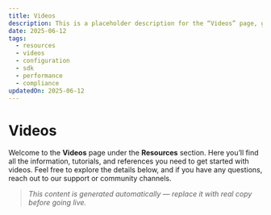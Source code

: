 ```yaml
---
title: Videos
description: This is a placeholder description for the “Videos” page, giving readers a quick overview of what they can expect to find here.
date: 2025-06-12
tags:
  - resources
  - videos
  - configuration
  - sdk
  - performance
  - compliance
updatedOn: 2025-06-12
---
```

# Videos

Welcome to the **Videos** page under the **Resources** section. Here you’ll find all the information, tutorials, and references you need to get started with videos. Feel free to explore the details below, and if you have any questions, reach out to our support or community channels.

> _This content is generated automatically — replace it with real copy before going live._ 
